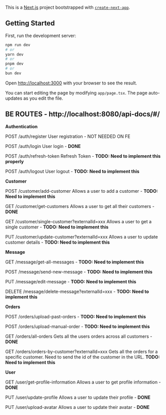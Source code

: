 This is a [Next.js](https://nextjs.org) project bootstrapped with [`create-next-app`](https://nextjs.org/docs/app/api-reference/cli/create-next-app).

## Getting Started

First, run the development server:

```bash
npm run dev
# or
yarn dev
# or
pnpm dev
# or
bun dev
```

Open [http://localhost:3000](http://localhost:3000) with your browser to see the result.

You can start editing the page by modifying `app/page.tsx`. The page auto-updates as you edit the file.

## BE ROUTES - http://localhost:8080/api-docs/#/

**Authentication**

POST
/auth/register
User registration - NOT NEEDED ON FE

POST
/auth/login
User login - **DONE**

POST
/auth/refresh-token
Refresh Token - **TODO: Need to implement this properly**

POST
/auth/logout
User logout - **TODO: Need to implement this**

**Customer**

POST
/customer/add-customer
Allows a user to add a customer - **TODO: Need to implement this**

GET
/customer/get-customers
Allows a user to get all their customers - **DONE**

GET
/customer/single-customer?externalId=xxx
Allows a user to get a single customer - **TODO: Need to implement this**

PUT
/customer/update-customer?externalId=xxx
Allows a user to update customer details - **TODO: Need to implement this**

**Message**

GET
/message/get-all-messages - **TODO: Need to implement this**

POST
/message/send-new-message - **TODO: Need to implement this**

PUT
/message/edit-message - **TODO: Need to implement this**

DELETE
/message/delete-message?externalId=xxx - **TODO: Need to implement this**

**Orders**

POST
/orders/upload-past-orders - **TODO: Need to implement this**

POST
/orders/upload-manual-order - **TODO: Need to implement this**

GET
/orders/all-orders
Gets all the users orders across all customers - **DONE**

GET
/orders/orders-by-customer?externalId=xxx
Gets all the orders for a specific customer. Need to send the id of the customer in the URL. **TODO: Need to implement this**

**User**

GET
/user/get-profile-information
Allows a user to get profile information - **DONE**

PUT
/user/update-profile
Allows a user to update their profile - **DONE**

PUT
/user/upload-avatar
Allows a user to update their avatar - **DONE**
